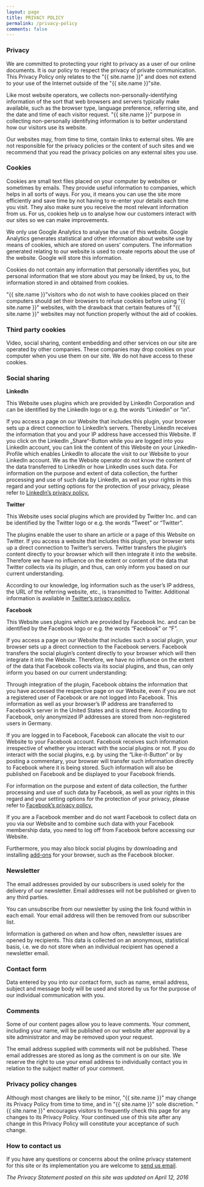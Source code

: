 ```yaml
---
layout: page
title: PRIVACY POLICY
permalink: /privacy-policy
comments: false
---
```


<h3>Privacy</h3>
<p>We are committed to protecting your right to privacy as a user of our online documents. It is our policy to respect the privacy of private communication. This Privacy Policy only relates to the "{{ site.name }}" and does not extend to your use of the Internet outside of the "{{ site.name }}"site.</p>

<p>Like most website operators, we collects non-personally-identifying information of the sort that web browsers and servers typically make available, such as the browser type, language preference, referring site, and the date and time of each visitor request. "{{ site.name }}" purpose in collecting non-personally identifying information is to better understand how our visitors use its website.</p>

<p>Our websites may, from time to time, contain links to external sites. We are not responsible for the privacy policies or the content of such sites and we recommend that you read the privacy policies on any external sites you use.</p>

<h3>Cookies</h3>
<p>Cookies are small text files placed on your computer by websites or sometimes by emails. They provide useful information to companies, which helps in all sorts of ways. For you, it means you can use the site more efficiently and save time by not having to re-enter your details each time you visit. They also make sure you receive the most relevant information from us. For us, cookies help us to analyse how our customers interact with our sites so we can make improvements.</p>

<p>We only use Google Analytics to analyse the use of this website. Google Analytics generates statistical and other information about website use by means of cookies, which are stored on users’ computers. The information generated relating to our website is used to create reports about the use of the website. Google will store this information.</p>
<p>Cookies do not contain any information that personally identifies you, but personal information that we store about you may be linked, by us, to the information stored in and obtained from cookies.</p>

<p>"{{ site.name }}"visitors who do not wish to have cookies placed on their computers should set their browsers to refuse cookies before using "{{ site.name }}" websites, with the drawback that certain features of "{{ site.name }}" websites may not function properly without the aid of cookies.</p>

<h3>Third party cookies</h3>
<p>Video, social sharing, content embedding and other services on our site are operated by other companies. These companies may drop cookies on your computer when you use them on our site. We do not have access to these cookies.</p>

<h3>Social sharing</h3>

<p><strong>LinkedIn</strong></p>
<p>This Website uses plugins which are provided by LinkedIn Corporation and can be identified by the LinkedIn logo or e.g. the words “Linkedin” or “in”.</p>
<p>If you access a page on our Website that includes this plugin, your browser sets up a direct connection to LinkedIn’s servers. Thereby LinkedIn receives the information that you and your IP address have accessed this Website. If you click on the LinkedIn „Share“-Button while you are logged into you LinkedIn account, you can link the content of this Website on your LinkedIn-Profile which enables LinkedIn to allocate the visit to our Website to your LinkedIn account. We as the Website operator do not know the content of the data transferred to LinkedIn or how LinkedIn uses such data. For information on the purpose and extent of data collection, the further processing and use of such data by LinkedIn, as well as your rights in this regard and your setting options for the protection of your privacy, please refer to <a href="http://www.linkedin.com/legal/privacy-policy" target="_blank" rel="noopener">LinkedIn’s privacy policy.</a></p>

<p><strong>Twitter</strong></p>
<p>This Website uses social plugins which are provided by Twitter Inc. and can be identified by the Twitter logo or e.g. the words “Tweet” or “Twitter”.</p>
<p>The plugins enable the user to share an article or a page of this Website on Twitter. If you access a website that includes this plugin, your browser sets up a direct connection to Twitter’s servers. Twitter transfers the plugin’s content directly to your browser which will then integrate it into the website. Therefore we have no influence on the extent or content of the data that Twitter collects via its plugin, and thus, can only inform you based on our current understanding.</p>

<p>According to our knowledge, log information such as the user’s IP address, the URL of the referring website, etc., is transmitted to Twitter. Additional information is available in <a href="http://twitter.com/privacy" target="_blank" rel="noopener">Twitter’s privacy policy.</a></p>

<p><strong>Facebook</strong></p>
<p>This Website uses plugins which are provided by Facebook Inc. and can be identified by the Facebook logo or e.g. the words “Facebook” or “F”.</p>
<p>If you access a page on our Website that includes such a social plugin, your browser sets up a direct connection to the Facebook servers. Facebook transfers the social plugin’s content directly to your browser which will then integrate it into the Website. Therefore, we have no influence on the extent of the data that Facebook collects via its social plugins, and thus, can only inform you based on our current understanding:</p>
<p>Through integration of the plugin, Facebook obtains the information that you have accessed the respective page on our Website, even if you are not a registered user of Facebook or are not logged into Facebook. This information as well as your browser’s IP address are transferred to Facebook’s server in the United States and is stored there. According to Facebook, only anonymized IP addresses are stored from non-registered users in Germany.</p>

<p>If you are logged in to Facebook, Facebook can allocate the visit to our Website to your Facebook account. Facebook receives such information irrespective of whether you interact with the social plugins or not. If you do interact with the social plugins, e.g. by using the “Like-it-Button” or by posting a commentary, your browser will transfer such information directly to Facebook where it is being stored. Such information will also be published on Facebook and be displayed to your Facebook friends.</p>
<p>For information on the purpose and extent of data collection, the further processing and use of such data by Facebook, as well as your rights in this regard and your setting options for the protection of your privacy, please refer to <a href="http://www.facebook.com/about/privacy" target="_blank" rel="noopener">Facebook’s privacy policy.</a></p>

<p>If you are a Facebook member and do not want Facebook to collect data on you via our Website and to combine such data with your Facebook membership data, you need to log off from Facebook before accessing our Website.</p>
<p>Furthermore, you may also block social plugins by downloading and installing <a href="http://webgraph.com/resources/facebookblocker/" target="_blank" rel="noopener">add-ons</a> for your browser, such as the Facebook blocker.</p>

<h3>Newsletter</h3>
<p>The email addresses provided by our subscribers is used solely for the delivery of our newsletter. Email addresses will not be published or given to any third parties.</p>
<p>You can unsubscribe from our newsletter by using the link found within in each email. Your email address will then be removed from our subscriber list.</p>
<p>Information is gathered on when and how often, newsletter issues are opened by recipients. This data is collected on an anonymous, statistical basis, i.e. we do not store when an individual recipient has opened a newsletter email.</p>

<h3>Contact form</h3>
<p>Data entered by you into our contact form, such as name, email address, subject and message body will be used and stored by us for the purpose of our individual communication with you.</p>

<h3>Comments</h3>
<p>Some of our content pages allow you to leave comments. Your comment, including your name, will be published on our website after approval by a site administrator and may be removed upon your request.</p>
<p>The email address supplied with comments will not be published. These email addresses are stored as long as the comment is on our site. We reserve the right to use your email address to individually contact you in relation to the subject matter of your comment.</p>

<h3>Privacy policy changes</h3>
<p>Although most changes are likely to be minor, "{{ site.name }}" may change its Privacy Policy from time to time, and in "{{ site.name }}" sole discretion. "{{ site.name }}" encourages visitors to frequently check this page for any changes to its Privacy Policy. Your continued use of this site after any change in this Privacy Policy will constitute your acceptance of such change.</p>

<h3>How to contact us</h3>
<p>If you have any questions or concerns about the online privacy statement for this site or its implementation you are welcome to <A HREF="#" onclick="d='mgroh.eu'; u='contact'; prompt('Copy address to clipboard',u+'@'+d); return false"> send us email</A>.</p>
<p> </p>
<p><em>The Privacy Statement posted on this site was updated on April 12, 2016</em>
